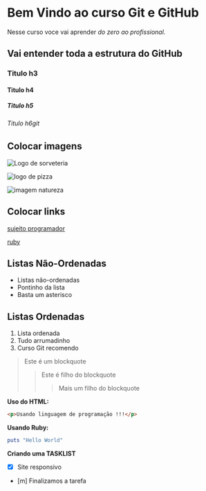 # Bem Vindo ao curso Git e GitHub
Nesse curso voce vai aprender _do zero ao profissional._

## Vai entender toda a estrutura do **GitHub**

### Titulo h3
#### Titulo h4
##### Titulo h5
###### Titulo h6git

## Colocar imagens ##

![Logo de sorveteria](https://i.pinimg.com/736x/0c/02/71/0c02713323766f27cbc695a3cbb0ce90.jpg)

![logo de pizza](https://d1csarkz8obe9u.cloudfront.net/posterpreviews/logo-pizza-design-template-8329a51d86709c07def8a222d93138ea_screen.jpg?ts=1567711118)

![imagem natureza](https://s2.glbimg.com/c1tS_axTjV_qDkmMeMs3wYZCgGY=/0x0:5472x3648/1008x0/smart/filters:strip_icc()/i.s3.glbimg.com/v1/AUTH_59edd422c0c84a879bd37670ae4f538a/internal_photos/bs/2017/H/v/pTatikTlSIWRuTzd0JwA/j9a6180.jpg)


## Colocar links ##

[sujeito programador](https://sujeitoprogramador.com/curso-git/)

[ ruby](https://www.ruby-lang.org/pt/documentation/quickstart/)


## Listas Não-Ordenadas ##
* Listas não-ordenadas
* Pontinho da lista
* Basta um asterisco

## Listas Ordenadas ##
1. Lista ordenada
2. Tudo arrumadinho
3. Curso Git recomendo

>Este é um blockquote
>> Este é filho do blockquote
>>> Mais um filho do blockquote


**Uso do HTML:**
```html
<p>Usando linguagem de programação !!!</p>

````

**Usando Ruby:**
```ruby
puts "Hello World"

```


**Criando uma TASKLIST**

- [x] Site responsivo
- [m] Finalizamos a tarefa
